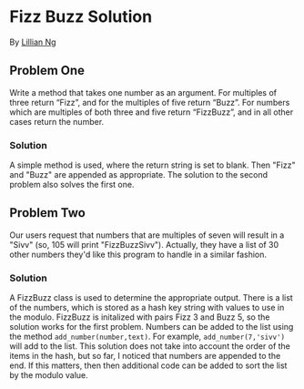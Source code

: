 # Fizz Buzz Solution

By [Lillian Ng](http://github.com/orangeninjamidget)

## Problem One

Write a method that takes one number as an argument. For multiples of three return “Fizz”, and for the multiples of five return “Buzz”. For numbers which are multiples of both three and five return “FizzBuzz”, and in all other cases return the number.

### Solution

A simple method is used, where the return string is set to blank. Then "Fizz" and "Buzz" are appended as appropriate. The solution to the second problem also solves the first one.

## Problem Two

Our users request that numbers that are multiples of seven will result in a "Sivv" (so, 105 will print "FizzBuzzSivv"). Actually, they have a list of 30 other numbers they'd like this program to handle in a similar fashion.

### Solution

A FizzBuzz class is used to determine the appropriate output. There is a list of the numbers, which is stored as a hash key string with values to use in the modulo. FizzBuzz is initalized with pairs Fizz 3 and Buzz 5, so the solution works for the first problem. Numbers can be added to the list using the method `add_number(number,text)`. For example, `add_number(7,'sivv')` will add to the list. This solution does not take into account the order of the items in the hash, but so far, I noticed that numbers are appended to the end. If this matters, then then additional code can be added to sort the list by the modulo value.
